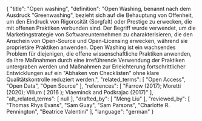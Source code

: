 {
    "title": "Open washing",
    "definition": "Open Washing, benannt nach dem Ausdruck \"Greenwashing\", bezieht sich auf die Behauptung von Offenheit, um den Eindruck von Rigorosität (Sorgfalt) oder Prestige zu erwecken, die mit offenen Praktiken verbunden sind. Der Begriff wurde verwendet, um die Marketingstrategie von Softwareunternehmen zu charakterisieren, die den Anschein von Open-Source und Open-Licensing erwecken, während sie proprietäre Praktiken anwenden. Open Washing ist ein wachsendes Problem für diejenigen, die offene wissenschaftliche Praktiken anwenden, da ihre Maßnahmen durch eine irreführende Verwendung der Praktiken untergraben werden und Maßnahmen zur Erleichterung fortschrittlicher Entwicklungen auf ein \"Abhaken von Checklisten\" ohne klare Qualitätskontrolle reduziert werden.",
    "related_terms": [
        "Open Access",
        "Open Data",
        "Open Source"
    ],
    "references": [
        "Farrow (2017); Moretti (2020); Villum ( 2016 ); Vlaeminck and Podkrajac (2017)"
    ],
    "alt_related_terms": [
        null
    ],
    "drafted_by": [
        "Meng Liu"
    ],
    "reviewed_by": [
        "Thomas Rhys Evans",
        "Sam Guay",
        "Sam Parsons",
        "Charlotte R. Pennington",
        "Beatrice Valentini"
    ],
    "language": "german"
}